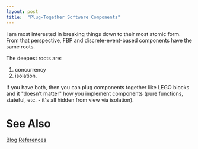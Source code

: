 ```yaml
---
layout: post
title:  "Plug-Together Software Components"
---
```


I am most interested in breaking things down to their most atomic form.  From that perspective, FBP and discrete-event-based components have the same roots.

The deepest roots are:

1) concurrency
2) isolation.

If you have both, then you can plug components together like LEGO blocks and it "doesn't matter" how you implement components (pure functions, stateful, etc. - it's all hidden from view via isolation).

# See Also

[Blog](https://guitarvydas.github.io)
[References](https://guitarvydas.github.io/2021/01/14/References.html)

<script src="https://utteranc.es/client.js" 
        repo="guitarvydas/guitarvydas.github.io" 
        issue-term="pathname" 
        theme="github-light" 
        crossorigin="anonymous" 
        async> 
</script> 

